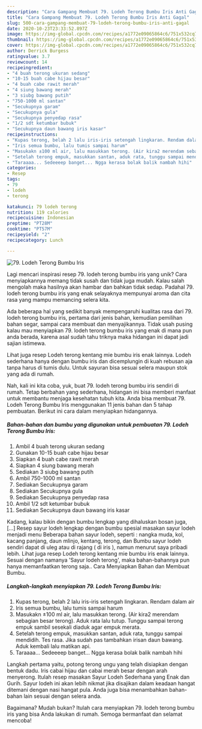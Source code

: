 ```yaml
---
description: "Cara Gampang Membuat 79. Lodeh Terong Bumbu Iris Anti Gagal"
title: "Cara Gampang Membuat 79. Lodeh Terong Bumbu Iris Anti Gagal"
slug: 500-cara-gampang-membuat-79-lodeh-terong-bumbu-iris-anti-gagal
date: 2020-10-23T23:33:52.897Z
image: https://img-global.cpcdn.com/recipes/a1772e09065864c6/751x532cq70/79-lodeh-terong-bumbu-iris-foto-resep-utama.jpg
thumbnail: https://img-global.cpcdn.com/recipes/a1772e09065864c6/751x532cq70/79-lodeh-terong-bumbu-iris-foto-resep-utama.jpg
cover: https://img-global.cpcdn.com/recipes/a1772e09065864c6/751x532cq70/79-lodeh-terong-bumbu-iris-foto-resep-utama.jpg
author: Derrick Burgess
ratingvalue: 3.7
reviewcount: 14
recipeingredient:
- "4 buah terong ukuran sedang"
- "10-15 buah cabe hijau besar"
- "4 buah cabe rawit merah"
- "4 siung bawang merah"
- "3 siubg bawang putih"
- "750-1000 ml santan"
- "Secukupnya garam"
- "Secukupnya gula"
- "Secukupnya penyedap rasa"
- "1/2 sdt ketumbar bubuk"
- "Secukupnya daun bawang iris kasar"
recipeinstructions:
- "Kupas terong, belah 2 lalu iris-iris setengah lingkaran. Rendam dalam air"
- "Iris semua bumbu, lalu tumis sampai harum"
- "Masukakn ±100 ml air, lalu masukkan terong. (Air kira2 merendam sebagian besar terong). Aduk rata lalu tutup. Tunggu sampai terong empuk sambil sesekali diaduk agar empuk merata."
- "Setelah terong empuk, masukkan santan, aduk rata, tunggu sampai mendidih. Tes rasa. Jika sudah pas tambahkan irisan daun bawang. Aduk kembali lalu matikan api."
- "Taraaaa... Sedeeeep banget... Ngga kerasa bolak balik nambah hihi"
categories:
- Resep
tags:
- 79
- lodeh
- terong

katakunci: 79 lodeh terong 
nutrition: 119 calories
recipecuisine: Indonesian
preptime: "PT28M"
cooktime: "PT57M"
recipeyield: "2"
recipecategory: Lunch

---
```



![79. Lodeh Terong Bumbu Iris](https://img-global.cpcdn.com/recipes/a1772e09065864c6/751x532cq70/79-lodeh-terong-bumbu-iris-foto-resep-utama.jpg)

Lagi mencari inspirasi resep 79. lodeh terong bumbu iris yang unik? Cara menyiapkannya memang tidak susah dan tidak juga mudah. Kalau salah mengolah maka hasilnya akan hambar dan bahkan tidak sedap. Padahal 79. lodeh terong bumbu iris yang enak selayaknya mempunyai aroma dan cita rasa yang mampu memancing selera kita.

Ada beberapa hal yang sedikit banyak mempengaruhi kualitas rasa dari 79. lodeh terong bumbu iris, pertama dari jenis bahan, kemudian pemilihan bahan segar, sampai cara membuat dan menyajikannya. Tidak usah pusing kalau mau menyiapkan 79. lodeh terong bumbu iris yang enak di mana pun anda berada, karena asal sudah tahu triknya maka hidangan ini dapat jadi sajian istimewa.

Lihat juga resep Lodeh terong kentang mie bumbu iris enak lainnya. Lodeh sederhana hanya dengan bumbu iris dan dicemplungin di kuah rebusan aja tanpa harus di tumis dulu. Untuk sayuran bisa sesuai selera maupun stok yang ada di rumah.


Nah, kali ini kita coba, yuk, buat 79. lodeh terong bumbu iris sendiri di rumah. Tetap berbahan yang sederhana, hidangan ini bisa memberi manfaat untuk membantu menjaga kesehatan tubuh kita. Anda bisa membuat 79. Lodeh Terong Bumbu Iris menggunakan 11 jenis bahan dan 5 tahap pembuatan. Berikut ini cara dalam menyiapkan hidangannya.

<!--inarticleads1-->

##### Bahan-bahan dan bumbu yang digunakan untuk pembuatan 79. Lodeh Terong Bumbu Iris:

1. Ambil 4 buah terong ukuran sedang
1. Gunakan 10-15 buah cabe hijau besar
1. Siapkan 4 buah cabe rawit merah
1. Siapkan 4 siung bawang merah
1. Sediakan 3 siubg bawang putih
1. Ambil 750-1000 ml santan
1. Sediakan Secukupnya garam
1. Sediakan Secukupnya gula
1. Sediakan Secukupnya penyedap rasa
1. Ambil 1/2 sdt ketumbar bubuk
1. Sediakan Secukupnya daun bawang iris kasar


Kadang, kalau bikin dengan bumbu lengkap yang dihaluskan bosan juga, […] Resep sayur lodeh lengkap dengan bumbu spesial masakan sayur lodeh menjadi menu Beberapa bahan sayur lodeh, seperti : nangka muda, kol, kacang panjang, daun mlinjo, kentang, terong, dan Bumbu sayur lodeh sendiri dapat di uleg atau di rajang ( di iris ), namun menurut saya pribadi lebih. Lihat juga resep Lodeh terong kentang mie bumbu iris enak lainnya. Sesuai dengan namanya &#39;Sayur lodeh terong&#39;, maka bahan-bahannya pun hanya memanfaatkan terong saja.. Cara Menyiapkan Bahan dan Membuat Bumbu. 

<!--inarticleads2-->

##### Langkah-langkah menyiapkan 79. Lodeh Terong Bumbu Iris:

1. Kupas terong, belah 2 lalu iris-iris setengah lingkaran. Rendam dalam air
1. Iris semua bumbu, lalu tumis sampai harum
1. Masukakn ±100 ml air, lalu masukkan terong. (Air kira2 merendam sebagian besar terong). Aduk rata lalu tutup. Tunggu sampai terong empuk sambil sesekali diaduk agar empuk merata.
1. Setelah terong empuk, masukkan santan, aduk rata, tunggu sampai mendidih. Tes rasa. Jika sudah pas tambahkan irisan daun bawang. Aduk kembali lalu matikan api.
1. Taraaaa... Sedeeeep banget... Ngga kerasa bolak balik nambah hihi


Langkah pertama yaitu, potong terong ungu yang telah disiapkan dengan bentuk dadu. Iris cabai hijau dan cabai merah besar dengan arah menyerong. Itulah resep masakan Sayur Lodeh Sederhana yang Enak dan Gurih. Sayur lodeh ini akan lebih nikmat jika disajikan dalam keadaan hangat ditemani dengan nasi hangat pula. Anda juga bisa menambahkan bahan-bahan lain sesuai dengan selera anda. 

Bagaimana? Mudah bukan? Itulah cara menyiapkan 79. lodeh terong bumbu iris yang bisa Anda lakukan di rumah. Semoga bermanfaat dan selamat mencoba!
